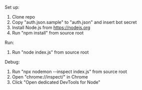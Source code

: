 Set up:
1. Clone repo
2. Copy "auth.json.sample" to "auth.json" and insert bot secret
3. Install Node.js from https://nodejs.org
4. Run "npm install" from source root

Run:
1. Run "node index.js" from source root

Debug:
1. Run "npx nodemon --inspect index.js" from source root
2. Open "chrome://inspect/" in Chrome
3. Click "Open dedicated DevTools for Node"